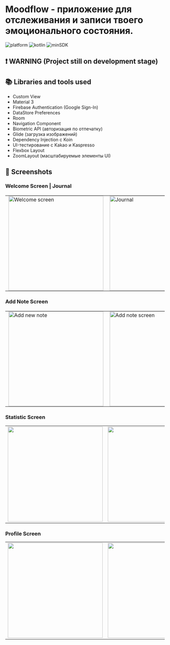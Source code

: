 #  Moodflow -  приложение для отслеживания и записи твоего эмоционального состояния.

![platform](https://img.shields.io/badge/platform-Android-brightgreen)
![kotlin](https://img.shields.io/badge/kotlin-v1.9.0-purple)
![minSDK](https://img.shields.io/badge/minSDK-28-red)

## ❗ WARNING (Project still on development stage)

## 📚 Libraries and tools used
- Custom View
- Material 3
- Firebase Authentication (Google Sign-In)
- DataStore Preferences
- Room
- Navigation Component
- Biometric API (авторизация по отпечатку)
- Glide (загрузка изображений)
- Dependency Injection с Koin
- UI-тестирование с Kakao и Kaspresso
- Flexbox Layout
- ZoomLayout (масштабируемые элементы UI)

## 📱 Screenshots 
### Welcome Screen | Journal
<table align="center" style="border: none; border-collapse: collapse; margin: 20px 0;">
  <tr valign="top">
    <td style="border: none; padding: 0 10px;">
      <img src="https://github.com/user-attachments/assets/96b349b8-4747-45c8-a689-1a3140033b84" alt="Welcome screen" width="300" />
    </td>
    <td style="border: none; padding: 0 10px;">
      <img src="https://github.com/user-attachments/assets/bacd8e3f-d3dd-4273-b303-121324090e08" alt="Journal" width="300" />
    </td>
    <td style="border: none; padding: 0 10px;">
      <img src="https://github.com/user-attachments/assets/0a96192a-0ef8-466f-a3ce-ef8ad88a71b0" alt="Journal" width="300" />
    </td>
  </tr>
</table>

### Add Note Screen
<table align="center" style="border: none; border-collapse: collapse; margin: 20px 0;">
  <tr valign="top">
    <td style="border: none; padding: 0 10px;">
      <img src="https://github.com/user-attachments/assets/2a5e7c76-eba2-4ad1-aa45-68ec44d587ee" alt="Add new note" width="300" />
    </td>
    <td style="border: none; padding: 0 10px;">
      <img src="https://github.com/user-attachments/assets/37b30d0f-0253-4391-aafe-f90ba090e67c" alt="Add note screen" width="300" />
    </td>
  </tr>
</table>

### Statistic Screen
<table style="border: none;">
  <tr valign="top">
    <td style="border: none;"><img src="https://github.com/user-attachments/assets/2a6743b7-aaff-4941-bd10-175aaf7e6d66" width="300" /></td>
    <td style="border: none;"><img src="https://github.com/user-attachments/assets/4ce392ba-08e4-4ada-a576-5354d4330e50" width="300" /></td>
    <td style="border: none;"><img src="https://github.com/user-attachments/assets/3892a5c2-7a91-4bd5-844a-f5095037805d" width="300" /></td>
    <td style="border: none;"><img src="https://github.com/user-attachments/assets/a1e59e10-da50-4fd8-b50d-6a68c50e5a32" width="300" /></td>
  </tr>
</table>

### Profile Screen
<table style="border: none;">
  <tr valign="top">
    <td style="border: none;"><img src="https://github.com/user-attachments/assets/605388ae-0606-49ee-8ae8-c8a4e8b9f5ac" width="300" /></td>
    <td style="border: none;"><img src="https://github.com/user-attachments/assets/6d52a26b-a8a5-4869-817b-b0c501a78b99" width="300" /></td>
  </tr>
</table>
